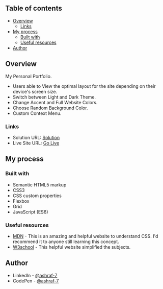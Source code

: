 ## Table of contents

- [Overview](#overview)
  - [Links](#links)
- [My process](#my-process)
  - [Built with](#built-with)
  - [Useful resources](#useful-resources)
- [Author](#Author)

## Overview

My Personal Portfolio.

- Users able to View the optimal layout for the site depending on their device's screen size.
- Switch between Light and Dark Theme.
- Change Accent and Full Website Colors.
- Choose Random Background Color.
- Custom Context Menu.

### Links

- Solution URL: [Solution](https://github.com/Ashraf-7/myPortfolio)
- Live Site URL: [Go Live](https://ashraf-7.github.io/myPortfolio/)

## My process

### Built with

- Semantic HTML5 markup
- CSS3
- CSS custom properties
- Flexbox
- Grid
- JavaScript (ES6)

### Useful resources

- [MDN](https://developer.mozilla.org/en-US/docs/Web/CSS) - This is an amazing and helpful website to understand CSS. I'd recommend it to anyone still learning this concept.
- [W3school](https://www.w3schools.com/css/default.asp) - This helpful website simplified the subjects.

## Author

- LinkedIn - [@ashraf-7](https://www.linkedin.com/in/ashraf-awad-a27023b4/)
- CodePen - [@ashraf-7](https://codepen.io/ashraf-7)
